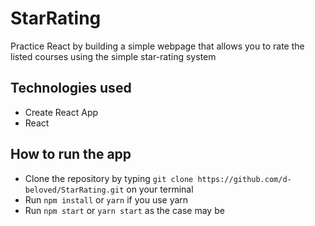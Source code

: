 # StarRating
Practice React by building a simple webpage that allows you to rate the listed courses using the simple star-rating system 

## Technologies used
- Create React App
- React

## How to run the app
- Clone the repository by typing `git clone https://github.com/d-beloved/StarRating.git` on your terminal
- Run `npm install` or `yarn` if you use yarn
- Run `npm start` or `yarn start` as the case may be
